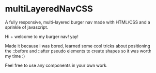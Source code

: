 # multiLayeredNavCSS
A fully responsive, multi-layered burger nav made with HTML/CSS and a sprinkle of javascript.


Hi + welcome to my burger nav! yay!

Made it because i was bored, learned some cool tricks about positioning the ::before and ::after pseudo elements to create shapes so it was worth my time :)

Feel free to use any components in your own work.
